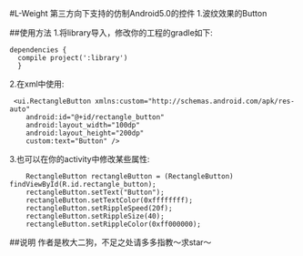 #L-Weight
  第三方向下支持的仿制Android5.0的控件
  1.波纹效果的Button

##使用方法
  1.将library导入，修改你的工程的gradle如下:
  
    dependencies {
      compile project(':library')
      }
  
  2.在xml中使用:
  
     <ui.RectangleButton xmlns:custom="http://schemas.android.com/apk/res-auto"
        android:id="@+id/rectangle_button"
        android:layout_width="100dp"
        android:layout_height="200dp"
        custom:text="Button" />
        
  3.也可以在你的activity中修改某些属性:
  
        RectangleButton rectangleButton = (RectangleButton) findViewById(R.id.rectangle_button);
        rectangleButton.setText("Button");
        rectangleButton.setTextColor(0xffffffff);
        rectangleButton.setRippleSpeed(20f);
        rectangleButton.setRippleSize(40);
        rectangleButton.setRippleColor(0xff000000);

##说明
  作者是枚大二狗，不足之处请多多指教～求star～
